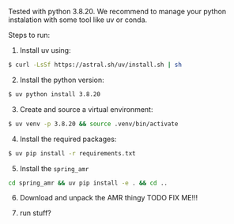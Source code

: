 Tested with python 3.8.20. We recommend to manage your python instalation with some tool like uv or conda.

Steps to run:

1. Install uv using:
```bash
$ curl -LsSf https://astral.sh/uv/install.sh | sh
```
2. Install the python version:
```bash
$ uv python install 3.8.20
```
3. Create and source a virtual environment:
```bash
$ uv venv -p 3.8.20 && source .venv/bin/activate
```
4. Install the required packages:
```bash
$ uv pip install -r requirements.txt
```
5. Install the `spring_amr`
```bash
cd spring_amr && uv pip install -e . && cd ..
```

6. Download and unpack the AMR thingy
TODO FIX ME!!!

7. run  stuff?
